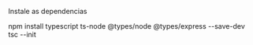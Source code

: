 Instale as dependencias

npm install typescript ts-node @types/node @types/express --save-dev
tsc --init
